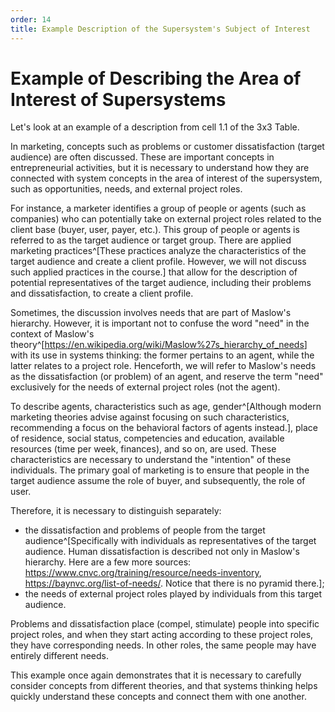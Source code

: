 ```yaml
---
order: 14
title: Example Description of the Supersystem's Subject of Interest
---
```


# Example of Describing the Area of Interest of Supersystems

Let's look at an example of a description from cell 1.1 of the 3x3 Table.

In marketing, concepts such as problems or customer dissatisfaction (target audience) are often discussed. These are important concepts in entrepreneurial activities, but it is necessary to understand how they are connected with system concepts in the area of interest of the supersystem, such as opportunities, needs, and external project roles.

For instance, a marketer identifies a group of people or agents (such as companies) who can potentially take on external project roles related to the client base (buyer, user, payer, etc.). This group of people or agents is referred to as the target audience or target group. There are applied marketing practices^[These practices analyze the characteristics of the target audience and create a client profile. However, we will not discuss such applied practices in the course.] that allow for the description of potential representatives of the target audience, including their problems and dissatisfaction, to create a client profile.

Sometimes, the discussion involves needs that are part of Maslow's hierarchy. However, it is important not to confuse the word "need" in the context of Maslow's theory^[<https://en.wikipedia.org/wiki/Maslow%27s_hierarchy_of_needs>] with its use in systems thinking: the former pertains to an agent, while the latter relates to a project role. Henceforth, we will refer to Maslow's needs as the dissatisfaction (or problem) of an agent, and reserve the term "need" exclusively for the needs of external project roles (not the agent).

To describe agents, characteristics such as age, gender^[Although modern marketing theories advise against focusing on such characteristics, recommending a focus on the behavioral factors of agents instead.], place of residence, social status, competencies and education, available resources (time per week, finances), and so on, are used. These characteristics are necessary to understand the "intention" of these individuals. The primary goal of marketing is to ensure that people in the target audience assume the role of buyer, and subsequently, the role of user.

Therefore, it is necessary to distinguish separately:

* the dissatisfaction and problems of people from the target audience^[Specifically with individuals as representatives of the target audience. Human dissatisfaction is described not only in Maslow's hierarchy. Here are a few more sources: <https://www.cnvc.org/training/resource/needs-inventory>, <https://baynvc.org/list-of-needs/>. Notice that there is no pyramid there.];
* the needs of external project roles played by individuals from this target audience.

Problems and dissatisfaction place (compel, stimulate) people into specific project roles, and when they start acting according to these project roles, they have corresponding needs. In other roles, the same people may have entirely different needs.

This example once again demonstrates that it is necessary to carefully consider concepts from different theories, and that systems thinking helps quickly understand these concepts and connect them with one another.